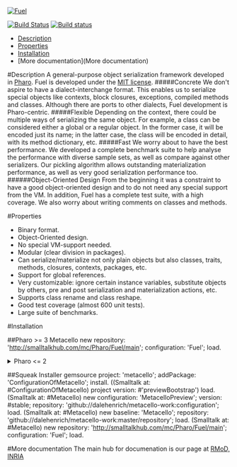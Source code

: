 [![Fuel](resources/fuel-header-logo.png)](http://rmod.inria.fr/web/software/Fuel)

[![Build Status](https://travis-ci.org/theseion/Fuel.svg?branch=master)](https://travis-ci.org/theseion/Fuel) [![Build status](https://ci.appveyor.com/api/projects/status/74d8sx8mf20v0p83/branch/master?svg=true)](https://ci.appveyor.com/project/theseion/fuel/branch/master)

- [Description](Description)
- [Properties](Properties)
- [Installation](Installation)
- [More documentation](More documentation)

#Description
A general-purpose object serialization framework developed in [Pharo](https://pharo.org). Fuel is developed under the [MIT license](http://www.opensource.org/licenses/mit-license.php).
#####Concrete
We don't aspire to have a dialect-interchange format. This enables us to serialize special objects like contexts, block closures, exceptions, compiled methods and classes. Although there are ports to other dialects, Fuel development is Pharo-centric.
#####Flexible
Depending on the context, there could be multiple ways of serializing the same object. For example, a class can be considered either a global or a regular object. In the former case, it will be encoded just its name; in the latter case, the class will be encoded in detail, with its method dictionary, etc.
#####Fast
We worry about to have the best performance. We developed a complete benchmark suite to help analyse the performance with diverse sample sets, as well as compare against other serializers. Our pickling algorithm allows outstanding materialization performance, as well as very good serialization performance too.
######Object-Oriented Design
From the beginning it was a constraint to have a good object-oriented design and to do not need any special support from the VM. In addition, Fuel has a complete test suite, with a high coverage. We also worry about writing comments on classes and methods.

#Properties
- Binary format.
- Object-Oriented design.
- No special VM-support needed.
- Modular (clear division in packages).
- Can serialize/materialize not only plain objects but also classes, traits, methods, closures, contexts, packages, etc.
- Support for global references.
- Very customizable: ignore certain instance variables, substitute objects by others, pre and post serialization and materialization actions, etc.
- Supports class rename and class reshape.
- Good test coverage (almost 600 unit tests).
- Large suite of benchmarks.


#Installation

##Pharo >= 3
    Metacello new
        repository: 'http://smalltalkhub.com/mc/Pharo/Fuel/main';
        configuration: 'Fuel';
        load.

<details>
  <summary>Pharo <= 2</summary>
    Gofer new
        gemsource: 'metacello';
        package: 'ConfigurationOfMetacello';
        load.
    ((Smalltalk at: #ConfigurationOfMetacello) project 
        version: #'previewBootstrap') load.
    (Smalltalk at: #Metacello) new
        configuration: 'MetacelloPreview';
        version: #stable;
        repository: 'github://dalehenrich/metacello-work:configuration';
        load.
    Metacello new
      baseline: 'Metacello';
      repository: 'github://dalehenrich/metacello-work:master/repository';
      get.
    Metacello new
      baseline: 'Metacello';
      repository: 'github://dalehenrich/metacello-work:master/repository';
      onConflict: [:ex | ex allow];
      load.
    Metacello new
        repository: 'http://smalltalkhub.com/mc/Pharo/Fuel/main';
        configuration: 'Fuel';
        load.
</details>

##Squeak
    Installer gemsource
        project: 'metacello';
        addPackage: 'ConfigurationOfMetacello';
        install.
    ((Smalltalk at: #ConfigurationOfMetacello) project 
        version: #'previewBootstrap') load.
    (Smalltalk at: #Metacello) new
        configuration: 'MetacelloPreview';
        version: #stable;
        repository: 'github://dalehenrich/metacello-work:configuration';
        load.
    (Smalltalk at: #Metacello) new
        baseline: 'Metacello';
        repository: 'github://dalehenrich/metacello-work:master/repository';
        load.
    (Smalltalk at: #Metacello) new
        repository: 'http://smalltalkhub.com/mc/Pharo/Fuel/main';
        configuration: 'Fuel';
        load.

#More documentation
The main hub for documenation is our page at [RMoD, INRIA](http://rmod.inria.fr/web/software/Fuel)
